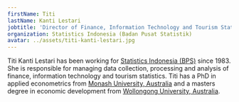 ```yaml
---
firstName: Titi
lastName: Kanti Lestari
jobtitle: 'Director of Finance, Information Technology and Tourism Statistics'
organization: Statistics Indonesia (Badan Pusat Statistik)
avatar: ../assets/titi-kanti-lestari.jpg
---
```


Titi Kanti Lestari has been working for
[Statistics Indonesia (BPS)](https://www.bps.go.id/) since 1983. She is
responsible for managing data collection, processing and analysis of finance,
information technology and tourism statistics. Titi has a PhD in applied
econometrics from [Monash University, Australia](https://www.monash.edu/) and a
masters degree in economic development from
[Wollongong University, Australia](https://www.uow.edu.au/).
